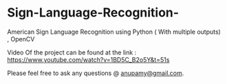 # Sign-Language-Recognition-
American Sign Language Recognition using Python ( With multiple outputs) , OpenCV

Video Of the project can be found at the link : https://www.youtube.com/watch?v=1BD5C_B2o5Y&t=51s

Please feel free to ask any questions @ anupamy@gmail.com.
